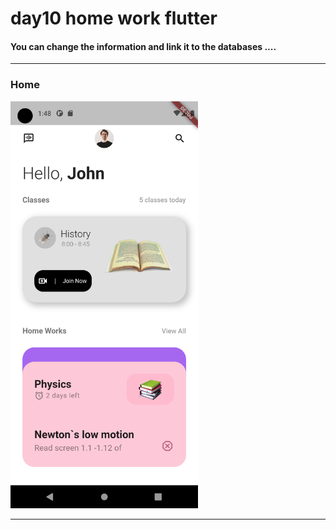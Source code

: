


<h1> day10 home work flutter</h1>  


<h4> You can change the information and link it to the databases ....</h4>



<hr>


<h3>Home</h3> 


<img src="https://github.com/abenkoula71/day10-home-work-flutter/blob/main/Screenshot_1680313691.png" width="300" /> 


<hr>
